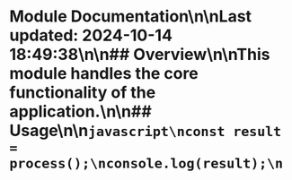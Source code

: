 # Module Documentation\n\nLast updated: 2024-10-14 18:49:38\n\n## Overview\n\nThis module handles the core functionality of the application.\n\n## Usage\n\n```javascript\nconst result = process();\nconsole.log(result);\n```
